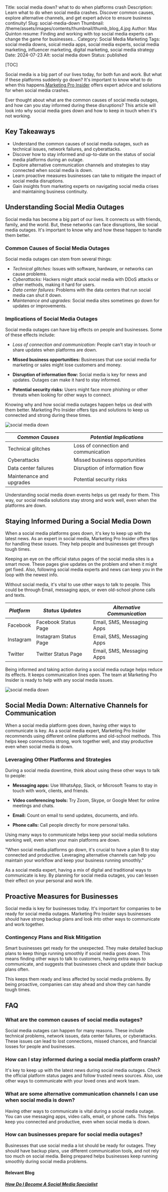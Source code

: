 Title: social media down? what to do when platforms crash
Description: Learn what to do when social media crashes. Discover common causes, explore alternative channels, and get expert advice to ensure business continuity!
Slug: social-media-down
Thumbnail: /theme/assets/images/contents/thumbnail/thumb_blog_4.jpg
Author: Max Quinton
resume: Finding and working with top social media experts can change the game for businesses...
Category: Social Media Marketing
Tags: social media downs, soical media apps, social media experts, social media marketing, influencer marketing, digital marketing, social media strategy
Date: 2024-07-23
Alt: social media down
Status: published

[TOC]

Social media is a big part of our lives today, for both fun and work. But what if these platforms suddenly go down? It's important to know what to do when this happens.[Marketing Pro Insider](https://marketingproinsider.com/) offers expert advice and solutions for when social media crashes.

Ever thought about what are the common causes of social media outages, and how can you stay informed during these disruptions? This article will look into why social media goes down and how to keep in touch when it's not working.

## Key Takeaways
- Understand the common causes of social media outages, such as technical issues, network failures, and cyberattacks.
- Discover how to stay informed and up-to-date on the status of social media platforms during an outage.
- Explore alternative communication channels and strategies to stay connected when social media is down.
- Learn proactive measures businesses can take to mitigate the impact of social media disruptions.
- Gain insights from marketing experts on navigating social media crises and maintaining business continuity.

## Understanding Social Media Outages
Social media has become a big part of our lives. It connects us with friends, family, and the world. But, these networks can face disruptions, like social media outages. It's important to know why and how these happen to handle them better.

### Common Causes of Social Media Outages
Social media outages can stem from several things:
- *Technical glitches:* Issues with software, hardware, or networks can cause problems.
- *Cyberattacks:* Hackers might attack social media with DDoS attacks or other methods, making it hard for users.
- *Data center failures:* Problems with the data centers that run social media can shut it down.
- *Maintenance and upgrades:* Social media sites sometimes go down for updates or improvements.

### Implications of Social Media Outages
Social media outages can have big effects on people and businesses. Some of these effects include:
- *Loss of connection and communication:* People can't stay in touch or share updates when platforms are down.

- **Missed business opportunities:** Businesses that use social media for marketing or sales might lose customers and money.

- **Disruption of information flow:** Social media is key for news and updates. Outages can make it hard to stay informed.

- **Potential security risks:** Users might face more phishing or other threats when looking for other ways to connect.

Knowing why and how social media outages happen helps us deal with them better. Marketing Pro Insider offers tips and solutions to keep us connected and strong during these times.

![social media down](/theme/assets/images/contents/post/blog_4_pic_1.jpg)

| *Common Causes*       | *Potential Implications*         |
|-------------------------|------------------------------------|
| Technical glitches      | Loss of connection and communication|
| Cyberattacks            | Missed business opportunities      |
| Data center failures    | Disruption of information flow     |
| Maintenance and upgrades| Potential security risks           |

Understanding social media down events helps us get ready for them. This way, our social media solutions stay strong and work well, even when the platforms are down.

## Staying Informed During a Social Media Down
When a social media platforms goes down, it's key to keep up with the latest news. As an expert in social media, Marketing Pro Insider offers tips for handling these issues. They help people and businesses get through tough times.

Keeping an eye on the official status pages of the social media sites is a smart move. These pages give updates on the problem and when it might get fixed. Also, following social media experts and news can keep you in the loop with the newest info.

Without social media, it's vital to use other ways to talk to people. This could be through Email, messaging apps, or even old-school phone calls and texts.

| *Platform* | *Status Updates*      | *Alternative Communication*     |
|--------------|-------------------------|-----------------------------------|
| Facebook     | Facebook Status Page    | Email, SMS, Messaging Apps        |
| Instagram    | Instagram Status Page   | Email, SMS, Messaging Apps        |
| Twitter      | Twitter Status Page     | Email, SMS, Messaging Apps        |

Being informed and taking action during a social media outage helps reduce its effects. It keeps communication lines open. The team at Marketing Pro Insider is ready to help with any social media issues.

![social media down](/theme/assets/images/contents/post/blog_4_pic_2.jpg)

## Social Media Down: Alternative Channels for Communication
When a social media platform goes down, having other ways to communicate is key. As a social media expert, Marketing Pro Insider recommends using different online platforms and old-school methods. This helps keep connections strong, work together well, and stay productive even when social media is down.

### Leveraging Other Platforms and Strategies
During a social media downtime, think about using these other ways to talk to people:

- **Messaging apps:** Use WhatsApp, Slack, or Microsoft Teams to stay in touch with work, clients, and friends.

- **Video conferencing tools:** Try Zoom, Skype, or Google Meet for online meetings and chats.

- **Email:** Count on email to send updates, documents, and info.

- **Phone calls:** Call people directly for more personal talks.

Using many ways to communicate helps keep your social media solutions working well, even when your main platforms are down.

"When social media platforms go down, it's crucial to have a plan B to stay connected and productive. Leveraging alternative channels can help you maintain your workflow and keep your business running smoothly."

As a social media expert, having a mix of digital and traditional ways to communicate is key. By planning for social media outages, you can lessen their effect on your personal and work life.

## Proactive Measures for Businesses
Social media is key for businesses today. It's important for companies to be ready for social media outages. Marketing Pro Insider says businesses should have strong backup plans and look into other ways to communicate and work together.

### Contingency Plans and Risk Mitigation
Smart businesses get ready for the unexpected. They make detailed backup plans to keep things running smoothly if social media goes down. This means finding other ways to talk to customers, having extra ways to communicate, and suggests that businesses check and update their backup plans often. 

This keeps them ready and less affected by social media problems. By being proactive, companies can stay ahead and show they can handle tough times.

## FAQ
### What are the common causes of social media outages?

Social media outages can happen for many reasons. These include technical problems, network issues, data center failures, or cyberattacks. These issues can lead to lost connections, missed chances, and financial losses for people and businesses.

### How can I stay informed during a social media platform crash?

It's key to keep up with the latest news during social media outages. Check the official platform status pages and follow trusted news sources. Also, use other ways to communicate with your loved ones and work team.

### What are some alternative communication channels I can use when social media is down?

Having other ways to communicate is vital during a social media outage. You can use messaging apps, video calls, email, or phone calls. This helps keep you connected and productive, even when social media is down.

### How can businesses prepare for social media outages?

Businesses that use social media a lot should be ready for outages. They should have backup plans, use different communication tools, and not rely too much on social media. Being prepared helps businesses keep running smoothly during social media problems.

#### Relevant Blog
##### [How Do I Become A Social Media Specialist](https://marketingproinsider.com/social-media-down)